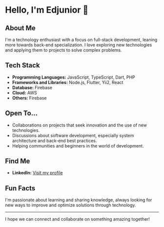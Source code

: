 # Hello, I'm Edjunior 👋

## About Me
I'm a technology enthusiast with a focus on full-stack development, leaning more towards back-end specialization. I love exploring new technologies and applying them to projects to solve complex problems.

## Tech Stack
- **Programming Languages:** JavaScript, TypeScript, Dart, PHP
- **Frameworks and Libraries:** Node.js, Flutter, Yii2, React
- **Database:** Firebase
- **Cloud:** AWS
- **Others:** Firebase

## Open To...
- Collaborations on projects that seek innovation and the use of new technologies.
- Discussions about software development, especially system architecture and back-end best practices.
- Helping communities and beginners in the world of development.

## Find Me
- **LinkedIn:** [Visit my profile](https://www.linkedin.com/in/edjunior-mota)

## Fun Facts
I'm passionate about learning and sharing knowledge, always looking for new ways to improve and optimize solutions through technology.

---

I hope we can connect and collaborate on something amazing together!
